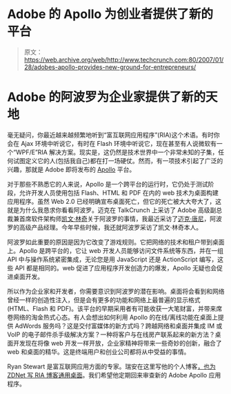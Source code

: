 # Adobe 的 Apollo 为创业者提供了新的平台

> 原文：<https://web.archive.org/web/http://www.techcrunch.com:80/2007/01/28/adobes-apollo-provides-new-ground-for-entrepreneurs/>

# Adobe 的阿波罗为企业家提供了新的天地

毫无疑问，你最近越来越频繁地听到“富互联网应用程序”(RIA)这个术语。有时你会在 Ajax 环境中听说它，有时在 Flash 环境中听说它，现在甚至有人说微软有一个“WPF/E”RIA 解决方案。现实是，这仍然是技术世界中一个非常未知的子集，任何试图定义它的人(包括我自己)都在打一场硬仗。然而，有一项技术引起了广泛的兴趣，那就是 Adobe 即将发布的 [Apollo](https://web.archive.org/web/20220818164914/http://www.beta.techcrunch.com/2006/12/16/preparing-for-apollo/) 平台。

对于那些不熟悉它的人来说，Apollo 是一个跨平台的运行时，它仍处于测试阶段，允许开发人员使用包括 Flash、HTML 和 PDF 在内的 web 技术为桌面构建应用程序。虽然 Web 2.0 已经明确宣布桌面死亡，但它的死亡被大大夸大了，这就是为什么我恳求你看看阿波罗。迈克在 TalkCrunch 上采访了 Adobe 高级副总裁兼首席软件架构师[凯文·林奇](https://web.archive.org/web/20220818164914/http://www.talkcrunch.com/2006/12/16/here-comes-adobe-apollo/)关于阿波罗的事情，我最近采访了[迈克·唐尼](https://web.archive.org/web/20220818164914/http://blogs.zdnet.com/Stewart/?p=234)，阿波罗的高级产品经理。今年早些时候，我还就阿波罗采访了凯文·林奇本人。

阿波罗如此重要的原因是因为它改变了游戏规则。它把网络的技术和租户带到桌面上。Apollo 是跨平台的，它让 web 开发人员能够访问文件系统等东西，并在一组 API 中与操作系统紧密集成，无论您是用 JavaScript 还是 ActionScript 编写，这些 API 都是相同的。web 促进了应用程序开发创造力的爆发，Apollo 无疑也会促进桌面开发。

所以作为企业家和开发者，你需要意识到阿波罗的潜在影响。桌面将会看到和网络曾经一样的创造性注入，但是会有更多的功能和网络上最普遍的显示格式(HTML、Flash 和 PDF)。该平台的早期采用者有可能收获一大笔财富，并带来席卷网络的淘金热式心态。有人会想出如何利用 Apollo 的在线/离线功能在桌面上提供 AdWords 服务吗？这是交付富媒体的新方式吗？跨越网络和桌面并集成 IM 或 VoIP 的电子邮件杀手级解决方案？一种将客户与在线房产联系起来的新方法？桌面开发现在将像 web 开发一样开放，企业家精神将带来一些奇妙的创新，融合了 web 和桌面的精华。这是终端用户和创业公司都将从中受益的事情。

Ryan Stewart 是富互联网应用方面的专家。瑞安在这里写他的个人博客[，也为 ZDNet 写 RIA 博客](https://web.archive.org/web/20220818164914/http://blog.digitalbackcountry.com/)[通用桌面](https://web.archive.org/web/20220818164914/http://blogs.zdnet.com/Stewart/)。我们希望他定期回来审查新的 Adobe Apollo 应用程序。